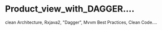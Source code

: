 # Product_view_with_DAGGER....
clean Architecture, Rxjava2, "Dagger", Mvvm Best Practices, Clean Code....
